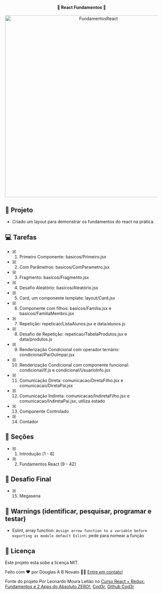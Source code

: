 <h4 align="center"> 
	🚧 React Fundamentos 🚀
</h4>  

<p align="center" style="display: flex; align-items: flex-start; justify-content: center;"> 
  <img alt="FundamentosReact" title="#FundamentosReact" src="./.github/tela.jpg" width="600px"> 
</p> 

## 🎨 Projeto

- Criado um layout para demonstrar os fundamentos do react na prática. 

## 💻 Tarefas 

- [x] 1. Primeiro Componente: basicos/Primeiro.jsx
- [x] 2. Com Parâmetros: basicos/ComParametro.jsx
- [x] 3. Fragmento: basicos/Fragmento.jsx
- [x] 4. Desafio Aleatório: basicos/Aleatório.jsx
- [x] 5. Card, um componente template: layout/Card.jsx
- [x] 6. Componente com filhos: basicos/Familia.jsx e basicos/FamiliaMembro.jsx
- [x] 7. Repetição: repeticao/ListaAlunos.jsx e data/alunos.js
- [x] 8. Desafio de Repetição: repeticao/TabelaProdutos.jsx e data/produtos.js
- [x] 9. Renderização Condicional com operador ternário: condicional/ParOuImpar.jsx
- [x] 10. Renderização Condicional com componente funcional: condicional/If.js e condicional/UsuarioInfo.jsx
- [x] 11. Comunicação Direta: comunicacao/DiretaFilho.jsx e comunicacao/DiretaPai.jsx
- [x] 12. Comunicação Indireta: comunicacao/IndiretaFilho.jsx e comunicacao/IndiretaPai.jsx, utiliza estado
- [x] 13. Componente Controlado
- [x] 14. Contador

## 🚀 Seções 

- [x] 1. Introdução [1 - 8]  
- [x] 2. Fundamentos React [9 - 42] 

## 🚀 Desafio Final

- [x] 15. Megasena

## 🚧 Warnings (identificar, pesquisar, programar e testar)

- Eslint, array function: `Assign arrow function to a variable before exporting as module default Eslint`: pede para nomear a função
 
## 📝 Licença

Este projeto esta sobe a licença MIT.

Feito com ❤️ por Douglas A B Novato 👋🏽 [Entre em contato!](https://www.linkedin.com/in/douglasabnovato/)
 
Fonte do projeto Por Leonardo Moura Leitão no [Curso React + Redux: Fundamentos e 2 Apps do Absoluto ZERO!](https://www.udemy.com/course/react-redux-pt/), [Cod3r](https://www.cod3r.com.br/), [Github Cod3r](https://github.com/cod3rcursos/curso-react-redux )
